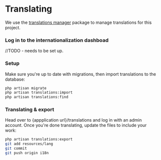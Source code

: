 # Translating 

We use the [translations manager](https://github.com/barryvdh/laravel-translation-manager) package 
to manage translations for this project. 

### Log in to the internationalization dashboad

//TODO - needs to be set up.

### Setup 

Make sure you're up to date with migrations, then import translations to the database:
```bash
php artisan migrate
php artisan translations:import
php artisan translations:find
```

### Translating & export

Head over to {appplication url}/translations and log in with an admin account.
Once you're done translating, update the files to include your work:
```bash
php artisan translations:export
git add resources/lang
git commit
git push origin i18n
```


